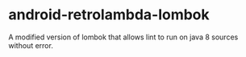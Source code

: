 # android-retrolambda-lombok
A modified version of lombok that allows lint to run on java 8 sources without error.
